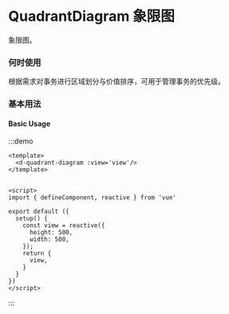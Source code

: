 # QuadrantDiagram 象限图

象限图。

### 何时使用

根据需求对事务进行区域划分与价值排序，可用于管理事务的优先级。

### 基本用法

<h4>Basic Usage</h4>

:::demo

```vue
<template>
  <d-quadrant-diagram :view='view'/>
</template>


<script>
import { defineComponent, reactive } from 'vue'

export default ({
  setup() {
    const view = reactive({
      height: 500,
      width: 500,
    });
    return {
      view,
    }
  }
})
</script>
```

:::
